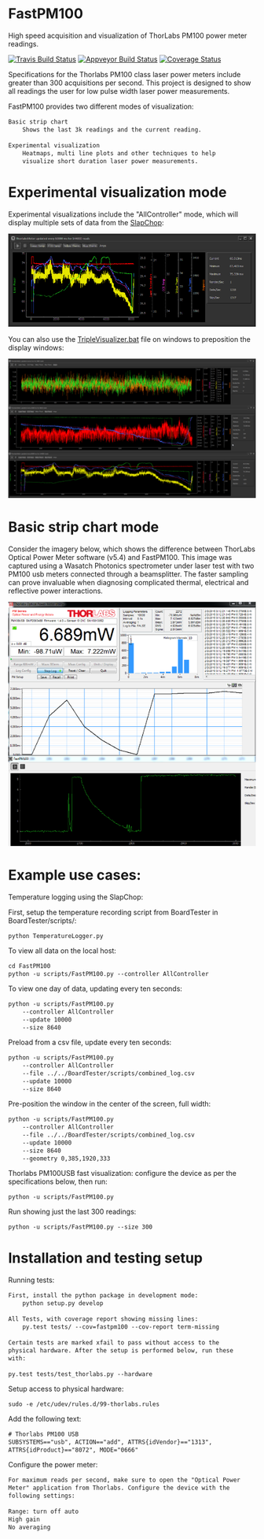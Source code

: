 # FastPM100
High speed acquisition and visualization of ThorLabs PM100 power meter
readings.

[![Travis Build Status](https://travis-ci.org/WasatchPhotonics/FastPM100.svg?branch=master)](https://travis-ci.org/WasatchPhotonics/FastPM100?branch=master)
[![Appveyor Build Status](https://ci.appveyor.com/api/projects/status/ruqnlbwuwl31lp6n/branch/master?svg=true)](https://ci.appveyor.com/project/NathanHarrington/FastPM100)
[![Coverage Status](https://coveralls.io/repos/WasatchPhotonics/FastPM100/badge.svg?branch=master&service=github)](https://coveralls.io/github/WasatchPhotonics/FastPM100?branch=master)

Specifications for the Thorlabs PM100 class laser power meters include
greater than 300 acquisitions per second. This project is designed to
show all readings the user for low pulse width laser power measurements.

FastPM100 provides two different modes of visualization:

    Basic strip chart
        Shows the last 3k readings and the current reading.

    Experimental visualization
        Heatmaps, multi line plots and other techniques to help
        visualize short duration laser power measurements.

# Experimental visualization mode

Experimental visualizations include the "AllController" mode, which will
display multiple sets of data from the [SlapChop](https://github.com/WasatchPhotonics/FastPM100/blob/master/fastpm100/devices.py):

![SlapChop Long Term screenshot](/fastpm100/assets/images/long_term.png "Long Term")


You can also use the [TripleVisualizer.bat](/scripts/TripleVisualizer.bat) file on windows to preposition the display windows:

![SlapChop Full screen screenshot](/fastpm100/assets/images/fullscreen.png "Full Screen")


# Basic strip chart mode

Consider the imagery below, which shows the difference between ThorLabs
Optical Power Meter software (v5.4) and FastPM100. This image was
captured using a Wasatch Photonics spectrometer under laser test with
two PM100 usb meters connected through a beamsplitter. The faster
sampling can prove invaluable when diagnosing complicated thermal,
electrical and reflective power interactions.

![FastPM100 comparison screenshot](/fastpm100/assets/images/application_screenshot.png "Comparison screenshot")


# Example use cases:

Temperature logging using the SlapChop:

First, setup the temperature recording script from BoardTester
in BoardTester/scripts/:

    python TemperatureLogger.py

To view all data on the local host:

    cd FastPM100
    python -u scripts/FastPM100.py --controller AllController

To view one day of data, updating every ten seconds:

    python -u scripts/FastPM100.py 
        --controller AllController 
        --update 10000 
        --size 8640

Preload from a csv file, update every ten seconds:

    python -u scripts/FastPM100.py 
        --controller AllController 
        --file ../../BoardTester/scripts/combined_log.csv
        --update 10000
        --size 8640

Pre-position the window in the center of the screen, full width:

    python -u scripts/FastPM100.py 
        --controller AllController 
        --file ../../BoardTester/scripts/combined_log.csv
        --update 10000
        --size 8640
        --geometry 0,385,1920,333
        
Thorlabs PM100USB fast visualization:
configure the device as per the specifications below, then run:

    python -u scripts/FastPM100.py 

Run showing just the last 300 readings:

    python -u scripts/FastPM100.py --size 300




# Installation and testing setup

Running tests:

    First, install the python package in development mode:
        python setup.py develop

    All Tests, with coverage report showing missing lines:
        py.test tests/ --cov=fastpm100 --cov-report term-missing

    Certain tests are marked xfail to pass without access to the
    physical hardware. After the setup is performed below, run these
    with:

    py.test tests/test_thorlabs.py --hardware

Setup access to physical hardware:

    sudo -e /etc/udev/rules.d/99-thorlabs.rules

Add the following text:

    # Thorlabs PM100 USB
    SUBSYSTEMS=="usb", ACTION=="add", ATTRS{idVendor}=="1313", ATTRS{idProduct}=="8072", MODE="0666"

Configure the power meter:

    For maximum reads per second, make sure to open the "Optical Power
    Meter" application from Thorlabs. Configure the device with the
    following settings:

    Range: turn off auto
    High gain
    No averaging
